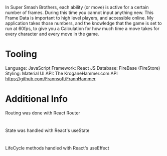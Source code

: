 In Super Smash Brothers, each ability (or move) is active for a certain number of frames. During this time you cannot input anything new. 
This Frame Data is important to high level players, and accessible online. 
My application takes those numbers, and the knowledge that the game is set to run at 60fps, to give you a Calculation for how much time a move takes for every character and every move in the game. 
#
# Tooling
Language: JavaScript
Framework: React JS
Database: FireBase (FireStore)
Styling: Material UI
API: The KroganeHammer.com API
https://github.com/Frannsoft/FrannHammer

# Additional Info
Routing was done with React Router
#
State was handled with React's useState
#
LifeCycle methods handled with React's useEffect
